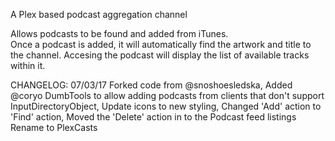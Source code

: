 
A Plex based podcast aggregation channel 

Allows podcasts to be found and added from iTunes.  
Once a podcast is added, it will automatically find the artwork and title to the channel. 
Accesing the podcast will display the list of available tracks within it.

CHANGELOG: 
07/03/17    Forked code from @snoshoesledska, 
            Added @coryo DumbTools to allow adding podcasts from clients that don't support InputDirectoryObject, 
            Update icons to new styling, 
            Changed 'Add' action to 'Find' action, 
            Moved the 'Delete' action in to the Podcast feed listings
            Rename to PlexCasts
            
